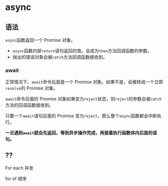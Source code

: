 # async

## 语法

`async`函数返回一个 Promise 对象。

- `async`函数内部`return`语句返回的值，会成为`then`方法回调函数的参数。
- 抛出的错误对象会被`catch`方法回调函数接收到。

### await

正常情况下，`await`命令后面是一个 Promise 对象。如果不是，会被转成一个立即`resolve`的 Promise 对象。

`await`命令后面的 Promise 对象如果变为`reject`状态，则`reject`的参数会被`catch`方法的回调函数接收到。

只要一个`await`语句后面的 Promise 变为`reject`，那么整个`async`函数都会中断执行。

**一旦遇到`await`就会先返回，等到异步操作完成，再接着执行函数体内后面的语句。**

## ??

For each 并发

for of 顺序